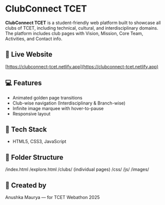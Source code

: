 # ClubConnect TCET

**ClubConnect TCET** is a student-friendly web platform built to showcase all clubs of TCET, including technical, cultural, and interdisciplinary domains. The platform includes club pages with Vision, Mission, Core Team, Activities, and Contact info.

## 🚀 Live Website
[https://clubconnect-tcet.netlify.app](https://clubconnect-tcet.netlify.app)

## 💻 Features
- Animated golden page transitions
- Club-wise navigation (Interdisciplinary & Branch-wise)
- Infinite image marquee with hover-to-pause
- Responsive layout

## 🔧 Tech Stack
- HTML5, CSS3, JavaScript

## 📁 Folder Structure
/index.html
/explore.html
/clubs/ (individual pages)
/css/
/js/
/images/

## 👤 Created by
Anushka Maurya — for TCET Webathon 2025
